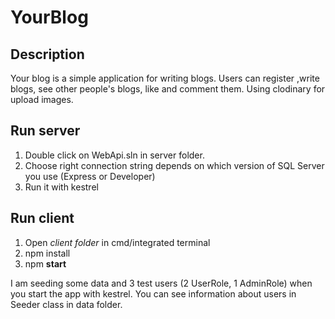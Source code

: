 # YourBlog

## Description
Your blog is a simple application for writing blogs.
Users can register ,write blogs, see other people's blogs, like and comment them.
Using clodinary for upload images.

## Run server
1. Double click on WebApi.sln in server folder.
2. Choose right connection string depends on which version of SQL Server you use (Express or Developer)
3. Run it with kestrel

## Run client
1. Open *client folder* in cmd/integrated terminal
2. npm install
3. npm **start**

I am seeding some data and 3 test users (2 UserRole, 1 AdminRole) when you start the app with kestrel.
You can see information about users in Seeder class in data folder.
